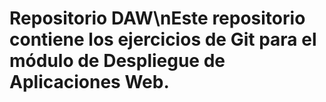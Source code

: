 # Repositorio DAW\nEste repositorio contiene los ejercicios de Git para el módulo de Despliegue de Aplicaciones Web.
